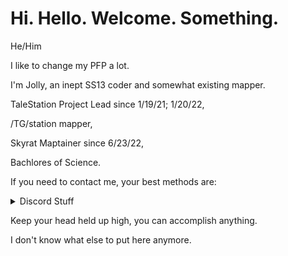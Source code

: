 # Hi. Hello. Welcome. Something.

He/Him

I like to change my PFP a lot.

I'm Jolly, an inept SS13 coder and somewhat existing mapper.

TaleStation Project Lead since 1/19/21; 1/20/22,

/TG/station mapper,

Skyrat Maptainer since 6/23/22,

Bachlores of Science.

If you need to contact me, your best methods are:

<details>
  <summary> Discord Stuff </summary>
 
My friend requests are turned off, but you can find me at Jolly66. No, I'm not turning my friend requests back on.
Either join my Discord [here](https://discord.gg/erQAwn3z9z), or contact me in one (or more) of the following SS13 Discords:

Aculastation

[Coderbus](https://discord.gg/Vh8TJp9)

[Mapper's Palace](https://discord.gg/7NzVxTy)

Sector Echo 13

[Shiptest](https://shiptest.net/discord)

[Skyrat](https://discord.gg/sdssvHujFx)

[/TG/station](https://tgstation13.org/phpBB/viewforum.php?f=60)

</details>

Keep your head held up high, you can accomplish anything.

I don't know what else to put here anymore.
